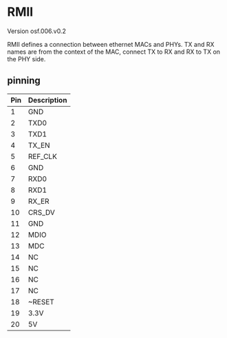 # RMII
Version osf.006.v0.2

RMII defines a connection between ethernet MACs and PHYs. TX and RX names are from the context of the MAC, connect TX to RX and RX to TX on the PHY side.


## pinning
| Pin | Description |
| --- | ----------- |
| 1   | GND |
| 2   | TXD0 |
| 3   | TXD1 |
| 4   | TX_EN |
| 5   | REF_CLK |
| 6   | GND |
| 7   | RXD0 |
| 8   | RXD1 |
| 9   | RX_ER |
| 10  | CRS_DV |
| 11  | GND |
| 12  | MDIO |
| 13  | MDC |
| 14  | NC |
| 15  | NC |
| 16  | NC |
| 17  | NC |
| 18  | ~RESET |
| 19  | 3.3V |
| 20  | 5V |

